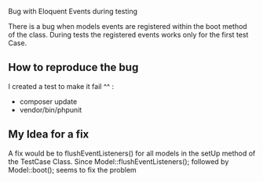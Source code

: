 Bug with Eloquent Events during testing

There is a bug when models events are registered within the boot method of the class. During tests the registered events works only for the first test Case.

## How to reproduce the bug

I created a test to make it fail ^^ :

- composer update
- vendor/bin/phpunit

## My Idea for a fix

A fix would be to flushEventListeners() for all models in the setUp method of the TestCase Class. Since Model::flushEventListeners(); followed by Model::boot(); seems to fix the problem
